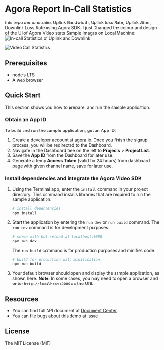 # Agora Report In-Call Statistics

this repo demonstrates Uplink Bandwidth, Uplink loss Rate, Uplink Jitter, Downlink Loss Rate using Agora SDK.
I just Changed the colour and design of the UI of Agora Video stats
Sample Images on Local Machine: 
![In-call Statistics of Uplink and Downlink](https://github.com/VaishnavMohan/agora-call-stats/blob/master/images/cap1.JPG)

![Video Call Statistics](https://github.com/VaishnavMohan/agora-call-stats/blob/master/images/cap2.JPG)
## Prerequisites

- nodejs LTS
- A web browser

## Quick Start

This section shows you how to prepare, and run the sample application.

### Obtain an App ID

To build and run the sample application, get an App ID:
1. Create a developer account at [agora.io](https://dashboard.agora.io/signin/). Once you finish the signup process, you will be redirected to the Dashboard.
2. Navigate in the Dashboard tree on the left to **Projects** > **Project List**.
3. Save the **App ID** from the Dashboard for later use.
4. Generate a temp **Access Token** (valid for 24 hours) from dashboard page with given channel name, save for later use.


### Install dependencies and integrate the Agora Video SDK

1. Using the Terminal app, enter the `install` command in your project directory. This command installs libraries that are required to run the sample application.
    ``` bash
    # install dependencies
    npm install
    ```
2. Start the application by entering the `run dev` or `run build` command.
    The `run dev` command is for development purposes.
    ``` bash
    # serve with hot reload at localhost:8080
    npm run dev
    ```
    The `run build` command is for production purposes and minifies code.
    ``` bash
    # build for production with minification
    npm run build
    ```
3. Your default browser should open and display the sample application, as shown here.
    **Note:** In some cases, you may need to open a browser and enter `http://localhost:8080` as the URL.

## Resources

- You can find full API document at [Document Center](https://docs.agora.io/en/)
- You can file bugs about this demo at [issue](https://github.com/AgoraIO/Basic-Video-Call/issues)

## License

The MIT License (MIT)
